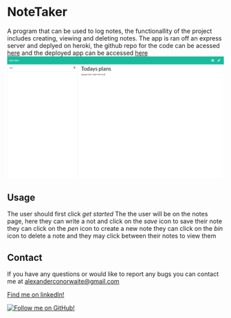 # NoteTaker
A program that can be used to log notes, the functionallity of the project includes creating, viewing and deleting notes.
The app is ran off an express server and deplyed on heroki, the github repo for the code can be acessed [here](https://github.com/Alex-Waite/NoteTaker) and the deployed app can be accessed [here](https://secret-mountain-73457.herokuapp.com)
![screenyOfApp](screeny.png)

## Usage
The user should first click _get started_
The the user will be on the notes page, here they can write a not and click on the _save_ icon to save their note
they can click on the _pen_ icon to create a new note
they can click on the _bin_ icon to delete a note
and they may click between their notes to view them

## Contact
If you have any questions or would like to report any bugs you can contact me at alexanderconorwaite@gmail.com

[Find me on linkedIn!](https://www.linkedin.com/in/alexander-waite-005165199/) 
  
[![Follow me on GitHub!](https://img.shields.io/github/followers/alex-waite?label=Follow%20me%20on%20GitHub%21&style=social)](https://github.com/alex-waite)

